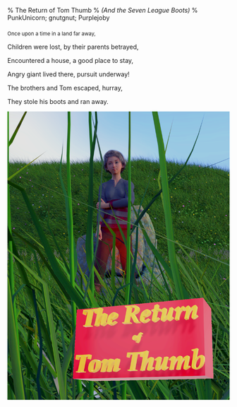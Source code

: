 % The Return of Tom Thumb
% *(And the Seven League Boots)*
% PunkUnicorn; gnutgnut; Purplejoby

 <sub>Once upon a time in a land far away,
 
 Children were lost, by their parents betrayed,
 
 Encountered a house, a good place to stay,
 
 Angry giant lived there, pursuit underway!
 
 The brothers and Tom escaped, hurray,
 
 They stole his boots and ran away.</sub>

![](cover.png)
